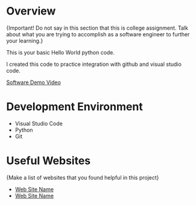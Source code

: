 # Overview

{Important!  Do not say in this section that this is college assignment.  Talk about what you are trying to accomplish as a software engineer to further your learning.}

This is your basic Hello World python code.

I created this code to practice integration with github and visual studio code.


[Software Demo Video](http://youtube.link.goes.here)

# Development Environment

* Visual Studio Code
* Python
* Git

# Useful Websites

{Make a list of websites that you found helpful in this project}
* [Web Site Name](http://url.link.goes.here)
* [Web Site Name](http://url.link.goes.here)